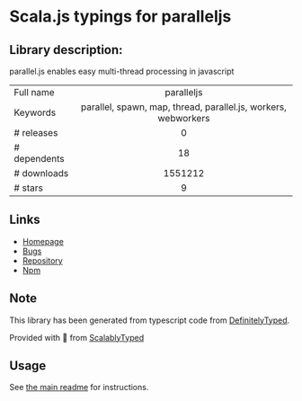 
# Scala.js typings for paralleljs


## Library description:
parallel.js enables easy multi-thread processing in javascript

|                    |                 |
| ------------------ | :-------------: |
| Full name          | paralleljs |
| Keywords           | parallel, spawn, map, thread, parallel.js, workers, webworkers |
| # releases         | 0 |
| # dependents       | 18 |
| # downloads        | 1551212 |
| # stars            | 9 |

## Links
- [Homepage](https://github.com/adambom/parallel.js#readme)
- [Bugs](https://github.com/adambom/parallel.js/issues)
- [Repository](https://github.com/adambom/parallel.js)
- [Npm](https://www.npmjs.com/package/paralleljs)
    


## Note
This library has been generated from typescript code from [DefinitelyTyped](https://definitelytyped.org).

Provided with :purple_heart: from [ScalablyTyped](https://github.com/oyvindberg/ScalablyTyped)

## Usage
See [the main readme](../../readme.md) for instructions.


